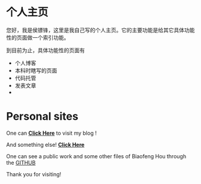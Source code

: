 # 个人主页
 
您好，我是侯镖锋，这里是我自己写的个人主页。它的主要功能是给其它具体功能性的页面做一个索引功能。

到目前为止，具体功能性的页面有  
* 个人博客
* 本科时瞎写的页面
* 代码托管
* 发表文章
* 

# Personal sites

One can [**Click Here**](https://www.reson.eu.org) to visit my blog !

And something else! [**Click Here**](https://www.reson.eu.org/cn/index-cn.html)

One can see a public work and some other files of Biaofeng Hou through the [GITHUB](https://github.com/resonweb/)

Thank you for visiting!